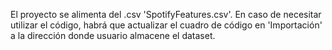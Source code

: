 El proyecto se alimenta del .csv 'SpotifyFeatures.csv'. 
En caso de necesitar utilizar el código, habrá que actualizar el cuadro de código en 'Importación' a la dirección donde usuario almacene el dataset. 
